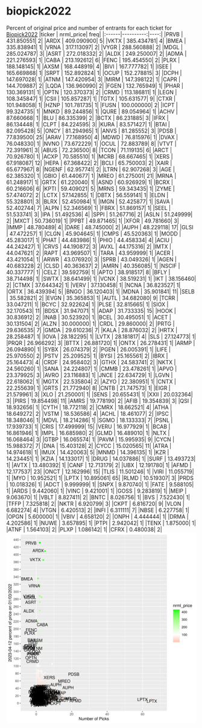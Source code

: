# biopick2022
Percent of original price and number of entrants for each ticket for [Biopick2022](https://twitter.com/hashtag/Biopick2022)
|ticker | nrml_price| freq|
|:------|----------:|----:|
|PRVB   | 431.850551|    2|
|ARDX   | 409.090900|    5|
|VKTX   | 385.434781|    4|
|BMEA   | 335.838941|    1|
|VRNA   | 317.113097|    2|
|VYGR   | 288.560888|    2|
|MDGL   | 285.024787|    3|
|ASRT   | 272.018332|    2|
|ALDX   | 249.250007|    2|
|ADMA   | 221.276593|    1|
|CABA   | 213.192612|    6|
|FENC   | 195.454550|    2|
|PLRX   | 188.148145|    1|
|AXSM   | 168.448919|    4|
|BIVI   | 167.777782|    1|
|ISEE   | 165.669868|    1|
|SRPT   | 152.892824|    1|
|OCUP   | 152.278815|    3|
|DCPH   | 147.697028|    1|
|ATNM   | 147.420954|    3|
|MIRM   | 147.398122|    1|
|CAPR   | 144.709887|    2|
|LQDA   | 136.960990|    2|
|FGEN   | 132.765949|    1|
|PHAR   | 130.369131|    1|
|OPTN   | 120.370373|    2|
|CRMD   | 113.186811|    1|
|LEGN   | 108.345847|    1|
|CSII   | 105.857287|    1|
|TGTX   | 105.631577|    9|
|CTXR   | 101.948058|    1|
|HZNP   | 101.781735|    1|
|FUSN   | 100.000000|    2|
|ICPT   |  99.324735|    1|
|MNKD   |  89.244856|    1|
|QURE   |  89.054964|    1|
|ACHV   |  87.660668|    1|
|BLU    |  86.335399|    2|
|BCTX   |  86.231885|    3|
|IFRX   |  86.134448|    1|
|CLPT   |  84.224595|    3|
|KURA   |  83.571427|    1|
|BTAI   |  82.095428|    5|
|ONCY   |  81.294965|    1|
|ANVS   |  81.285552|    3|
|PDSB   |  77.839500|   25|
|ARAV   |  77.168950|    4|
|MDWD   |  76.815976|    1|
|DVAX   |  76.048330|    1|
|NVNO   |  73.672229|    1|
|OCUL   |  72.883789|    8|
|VTVT   |  72.391961|    3|
|ABUS   |  72.236500|    8|
|TCON   |  71.119135|    6|
|ARCT   |  70.926780|    1|
|ACXP   |  70.585510|    1|
|MCRB   |  68.667465|    1|
|XERS   |  67.918087|   12|
|HEPA   |  67.368422|    2|
|BCLI   |  65.750003|    2|
|XAIR   |  65.677967|    8|
|NGENF  |  62.957741|    2|
|LTRN   |  62.907268|    3|
|AGE    |  62.385320|    1|
|GBIO   |  61.440677|    1|
|MREO   |  61.275001|   21|
|MRNA   |  61.248917|    1|
|GRTX   |  61.220040|    1|
|ASND   |  60.926929|    1|
|BCRX   |  60.216606|    6|
|KPTI   |  59.409021|    5|
|MRNS   |  59.343435|    1|
|ZYME   |  57.474072|    2|
|LCTX   |  57.142855|    1|
|DBTX   |  56.559141|    1|
|ELDN   |  55.328801|    3|
|BLRX   |  52.450984|    1|
|IMGN   |  52.425877|    1|
|SAVA   |  52.402744|    7|
|ALPN   |  52.346569|    1|
|FBRX   |  51.869157|    1|
|SEEL   |  51.533741|    3|
|IPA    |  51.492536|    4|
|SPPI   |  51.267716|    2|
|ASLN   |  51.249999|    2|
|MXCT   |  50.736019|    1|
|PPBT   |  49.871465|    1|
|XFOR   |  49.781660|    3|
|IMMP   |  48.780489|    4|
|DARE   |  48.745000|    2|
|AUPH   |  48.229118|   17|
|GLSI   |  47.472257|    1|
|CLGN   |  45.904645|    1|
|CMPS   |  45.520363|    1|
|MODD   |  45.283017|    1|
|PHAT   |  44.483986|    1|
|PHIO   |  44.458334|    4|
|ACIU   |  44.242427|    1|
|CRVS   |  44.190872|    3|
|AVXL   |  44.175316|    2|
|IMTX   |  44.047621|    2|
|RAPT   |  43.969507|    1|
|TARA   |  43.959999|    1|
|ACER   |  43.421054|    1|
|ARWR   |  43.076920|    3|
|SPRB   |  43.049326|    1|
|AGEN   |  40.683228|    2|
|CLSD   |  40.363637|    2|
|AMRN   |  40.356085|    1|
|NSCIF  |  40.337777|    1|
|CELZ   |  39.592759|    1|
|APTO   |  38.918517|    8|
|BFLY   |  38.714498|    1|
|SWTX   |  38.641499|    1|
|VCNX   |  38.519231|    1|
|IKT    |  38.156460|    2|
|CTMX   |  37.644342|    1|
|VERV   |  37.130458|    1|
|NCNA   |  36.823527|    1|
|ORTX   |  36.439394|    5|
|BNGO   |  36.120403|    1|
|MDNA   |  35.901841|   11|
|SELB   |  35.582821|    2|
|EVGN   |  35.365853|    1|
|AUTL   |  34.682080|    9|
|TCRR   |  33.047211|    1|
|BCYC   |  32.922624|    1|
|PLSE   |  32.815665|    1|
|SIOX   |  32.170543|   11|
|BDSX   |  31.947071|    1|
|ADAP   |  31.733335|   15|
|HOOK   |  30.836912|    2|
|INAB   |  30.523920|    1|
|BCEL   |  30.495051|    1|
|ACET   |  30.131504|    2|
|ALZN   |  30.000000|    1|
|CRDL   |  29.860000|    2|
|PRTG   |  29.636535|    7|
|GMDA   |  29.610236|    7|
|KALA   |  28.876032|    2|
|HRTX   |  28.258487|    1|
|IOVA   |  28.182295|    1|
|LVTX   |  28.181817|    4|
|SLS    |  27.124773|    1|
|PRQR   |  26.966292|    3|
|BTTX   |  26.881720|    1|
|ONTX   |  26.278431|    1|
|ARMP   |  26.094890|    1|
|SYBX   |  26.074379|    2|
|PGEN   |  26.005391|    1|
|LIFE   |  25.970550|    2|
|PSTV   |  25.209525|    1|
|BYSI   |  25.165561|    2|
|IBRX   |  25.164473|    4|
|CRDF   |  24.958402|    3|
|GTHX   |  24.583741|    2|
|NKTX   |  24.560260|    1|
|SANA   |  24.224807|    1|
|CMMB   |  23.478261|    1|
|APVO   |  23.379925|    3|
|AVRO   |  23.116883|    1|
|JNCE   |  22.634729|    1|
|LGVN   |  22.618062|    1|
|MGTX   |  22.535804|    2|
|AZYO   |  22.380951|    1|
|CNTX   |  22.255639|    1|
|GRTS   |  21.772940|    8|
|CNTB   |  21.747573|    1|
|EIGR   |  21.579961|    3|
|XLO    |  21.250001|    1|
|SENS   |  20.655431|    1|
|XXII   |  20.032364|    3|
|PIRS   |  19.854498|   11|
|AMRS   |  19.778190|    2|
|AFIB   |  19.354839|    3|
|QSI    |  18.932656|    1|
|CYTH   |  18.772118|    2|
|CMRX   |  18.662521|    4|
|ATHA   |  18.649272|    2|
|VSTM   |  18.536586|    4|
|ACHL   |  18.461077|    2|
|IPSC   |  18.348046|    1|
|MDVL   |  18.214286|    1|
|SGMO   |  18.133333|    7|
|PSNL   |  17.939733|    1|
|CRIS   |  17.499999|   15|
|VERU   |  16.977929|    1|
|BCAB   |  16.861946|    1|
|IMPL   |  16.685980|    2|
|GLMD   |  16.489010|    1|
|NLTX   |  16.068464|    3|
|GTBP   |  16.065574|    1|
|PAVM   |  15.995935|    9|
|CYCN   |  15.988372|    7|
|DNA    |  15.403128|    2|
|CYCC   |  15.020565|   11|
|ATRA   |  14.974618|    1|
|IMUX   |  14.420063|    5|
|MNMD   |  14.396135|    1|
|KZR    |  14.234451|    1|
|KZIA   |  14.133017|    1|
|DRUG   |  14.037886|    1|
|SURF   |  13.493723|    1|
|AVTX   |  13.480392|    1|
|CANF   |  12.713179|    2|
|UBX    |  12.191780|    1|
|AFMD   |  12.177537|   23|
|ONCT   |  12.162996|   15|
|TLIS   |  11.501246|    1|
|VIRI   |  11.055719|    1|
|MYO    |  10.952521|    1|
|LPTX   |  10.895061|   65|
|RLMD   |  10.519307|    3|
|PRDS   |  10.018326|    1|
|ADCT   |   9.999999|    1|
|SNPX   |   9.870740|    1|
|FATE   |   9.588105|    1|
|ARDS   |   9.442060|    1|
|VINC   |   9.421001|    1|
|GOSS   |   9.283819|    1|
|MEIP   |   9.063670|    1|
|VBLT   |   8.827411|    2|
|BNTC   |   8.026756|    1|
|BVS    |   7.522430|    1|
|TFFP   |   7.325818|    2|
|NKTR   |   6.920799|    3|
|CKPT   |   6.816720|    9|
|VLON   |   6.682274|    4|
|VTGN   |   6.420513|    2|
|INFI   |   6.311111|    7|
|NBSE   |   6.227758|    1|
|OPGN   |   5.600000|    1|
|VBIV   |   4.658120|    2|
|ONPH   |   4.444444|    1|
|DRMA   |   4.202586|    1|
|NUWE   |   3.657895|    1|
|PTPI   |   2.942042|    1|
|TENX   |   1.875000|    1|
|ATNF   |   1.564103|    2|
|PLXP   |   1.086142|    1|
|CFRX   |   0.480038|    2|
![retvspicks](biopicks.png?raw=true)
